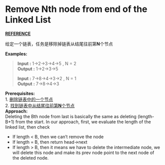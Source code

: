 ﻿# Remove Nth node from end of the Linked List
[**REFERENCE**](https://www.geeksforgeeks.org/delete-nth-node-from-the-end-of-the-given-linked-list/)

给定一个链表，任务是移除掉链表从结尾往前第**N**个节点

**Examples:**  

> **Input :** 1->2->3->4->5 , N = 2   
> **Output :** 1->2->3->5
> 
> **Input :** 7->8->4->3->2 , N = 1   
> **Output :** 7->8->4->3  

**Prerequisites:**   
1\. [删除链表中的一个节点](https://www.geeksforgeeks.org/delete-a-linked-list-node-at-a-given-position/)   
2\. [找到链表中从结尾往前第**N**个节点](https://www.geeksforgeeks.org/nth-node-from-the-end-of-a-linked-list/)  
**Approach:**   
Deleting the Bth node from last is basically the same as deleting (length-B+1) from the start. In our approach, first, we evaluate the length of the linked list, then check 

- If length < B, then we can’t remove the node
- If length = B, then return head->next
- If length > B, then it means we have to delete the intermediate node, we will delete this node and make its prev node point to the next node of the deleted node.